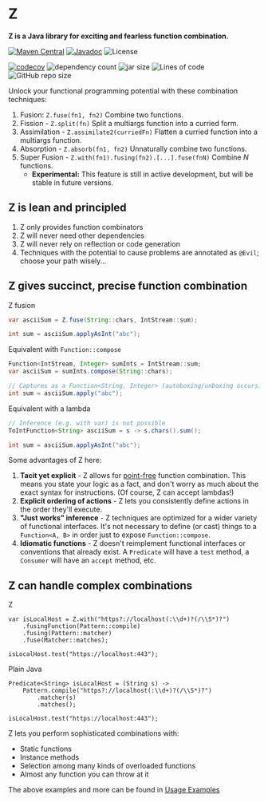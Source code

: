 # Z

**Z is a Java library for exciting and fearless function combination.**

[![Maven Central](https://img.shields.io/maven-central/v/so.dang.cool/z.svg?label=Maven%20Central)](https://search.maven.org/search?q=g:%22so.dang.cool%22%20AND%20a:%22z%22)
[![Javadoc](https://javadoc.io/badge2/so.dang.cool/z/javadoc.svg)](https://javadoc.io/doc/so.dang.cool/z)
![License](https://img.shields.io/github/license/hiljusti/z)

[![codecov](https://codecov.io/gh/hiljusti/z/branch/core/graph/badge.svg?token=CF80PDSXUB)](https://codecov.io/gh/hiljusti/z)
![dependency count](https://img.shields.io/badge/dependencies-0-blue)
![jar size](https://img.shields.io/badge/jar_size-78_kB-blue)
![Lines of code](https://img.shields.io/tokei/lines/github/hiljusti/z)
![GitHub repo size](https://img.shields.io/github/repo-size/hiljusti/z)

Unlock your functional programming potential with these combination techniques:

1. Fusion: `Z.fuse(fn1, fn2)` Combine two functions.
1. Fission - `Z.split(fn)` Split a multiargs function into a curried form.
1. Assimilation - `Z.assimilate2(curriedFn)` Flatten a curried function into a
    multiargs function.
1. Absorption - `Z.absorb(fn1, fn2)` Unnaturally combine two functions.
1. Super Fusion - `Z.with(fn1).fusing(fn2).[...].fuse(fnN)` Combine _N_
    functions.
    - **Experimental:** This feature is still in active development, but will
    be stable in future versions.

## Z is lean and principled

1. Z only provides function combinators
1. Z will never need other dependencies
1. Z will never rely on reflection or code generation
1. Techniques with the potential to cause problems are annotated as `@Evil`;
    choose your path wisely...

## Z gives succinct, precise function combination

Z fusion

```java
var asciiSum = Z.fuse(String::chars, IntStream::sum);

int sum = asciiSum.applyAsInt("abc");
```

Equivalent with `Function::compose`

```java
Function<IntStream, Integer> sumInts = IntStream::sum;
var asciiSum = sumInts.compose(String::chars);

// Captures as a Function<String, Integer> (autoboxing/unboxing occurs)
int sum = asciiSum.apply("abc");
```

Equivalent with a lambda

```java
// Inference (e.g. with var) is not possible
ToIntFunction<String> asciiSum = s -> s.chars().sum();

int sum = asciiSum.applyAsInt("abc");
```

Some advantages of Z here:

1. **Tacit yet explicit** - Z allows for [point-free](https://en.wikipedia.org/wiki/Tacit_programming)
    function combination. This means you state your logic as a fact, and don't
    worry as much about the exact syntax for instructions. (Of course, Z can
    accept lambdas!)
1. **Explicit ordering of actions** - Z lets you consistently define actions in
    the order they'll execute.
1. **"Just works" inference** - Z techniques are optimized for a wider variety
    of functional interfaces. It's not necessary to define (or cast) things to
    a `Function<A, B>` in order just to expose `Function::compose`.
1. **Idiomatic functions** - Z doesn't reimplement functional interfaces or
    conventions that already exist. A `Predicate` will have a `test` method, a
    `Consumer` will have an `accept` method, etc.

## Z can handle complex combinations

Z

```
var isLocalHost = Z.with("https?://localhost(:\\d+)?(/\\S*)?")
    .fusingFunction(Pattern::compile)
    .fusing(Pattern::matcher)
    .fuse(Matcher::matches);

isLocalHost.test("https://localhost:443");
```

Plain Java

```
Predicate<String> isLocalHost = (String s) ->
    Pattern.compile("https?://localhost(:\\d+)?(/\\S*)?")
        .matcher(s)
        .matches();

isLocalHost.test("https://localhost:443");
```

Z lets you perform sophisticated combinations with:

* Static functions
* Instance methods
* Selection among many kinds of overloaded functions
* Almost any function you can throw at it

The above examples and more can be found in [Usage Examples](https://github.com/hiljusti/z/blob/HEAD/src/test/java/so/dang/cool/z/UsageExamples.java)
